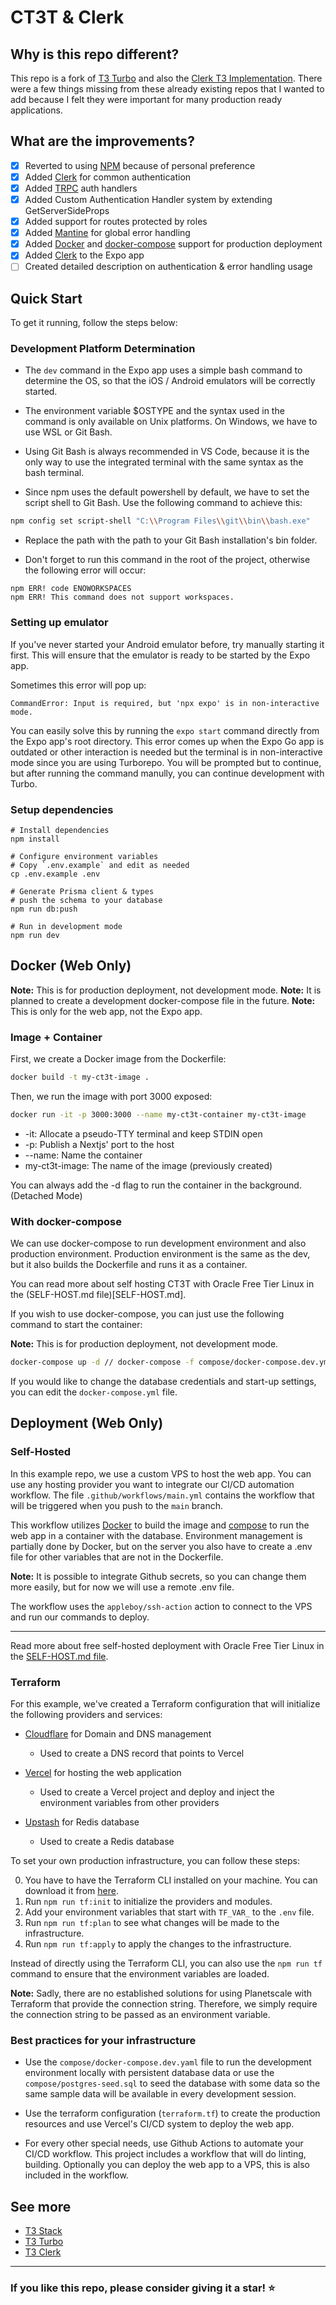 # CT3T & Clerk

## Why is this repo different?

This repo is a fork of [T3 Turbo](https://github.com/t3-oss/create-t3-turbo/) and also the [Clerk T3 Implementation](https://github.com/clerkinc/t3-turbo-and-clerk).
There were a few things missing from these already existing repos that I wanted to add because I felt they were important for many production ready applications.

## What are the improvements?

- [x] Reverted to using [NPM](https://www.npmjs.com) because of personal preference
- [x] Added [Clerk](https://clerk.dev) for common authentication
- [x] Added [TRPC](https://trpc.io) auth handlers
- [x] Added Custom Authentication Handler system by extending GetServerSideProps
- [x] Added support for routes protected by roles
- [x] Added [Mantine](https://mantine.dev) for global error handling
- [x] Added [Docker](https://www.docker.com) and [docker-compose](https://docs.docker.com/compose/) support for production deployment
- [x] Added [Clerk](https://clerk.dev) to the Expo app
- [ ] Created detailed description on authentication & error handling usage

## Quick Start

To get it running, follow the steps below:

### Development Platform Determination

- The `dev` command in the Expo app uses a simple bash command to determine the OS, so that the iOS / Android emulators will be correctly started.

- The environment variable $OSTYPE and the syntax used in the command is only available on Unix platforms. On Windows, we have to use WSL or Git Bash.

- Using Git Bash is always recommended in VS Code, because it is the only way to use the integrated terminal with the same syntax as the bash terminal.

- Since npm uses the default powershell by default, we have to set the script shell to Git Bash. Use the following command to achieve this:

```bash
npm config set script-shell "C:\\Program Files\\git\\bin\\bash.exe"
```

- Replace the path with the path to your Git Bash installation's bin folder.

- Don't forget to run this command in the root of the project, otherwise the following error will occur:

```
npm ERR! code ENOWORKSPACES
npm ERR! This command does not support workspaces.
```

### Setting up emulator

If you've never started your Android emulator before, try manually starting it first. This will ensure that the emulator is ready to be started by the Expo app.

Sometimes this error will pop up:

```
CommandError: Input is required, but 'npx expo' is in non-interactive mode.
```

You can easily solve this by running the `expo start` command directly from the Expo app's root directory. This error comes up when the Expo Go app is outdated or other interaction is needed but the terminal is in non-interactive mode since you are using Turborepo. You will be prompted but to continue, but after running the command manully, you can continue development with Turbo.

### Setup dependencies

```
# Install dependencies
npm install

# Configure environment variables
# Copy `.env.example` and edit as needed
cp .env.example .env

# Generate Prisma client & types
# push the schema to your database
npm run db:push

# Run in development mode
npm run dev
```

## Docker (Web Only)

**Note:** This is for production deployment, not development mode.
**Note:** It is planned to create a development docker-compose file in the future.
**Note:** This is only for the web app, not the Expo app.

### Image + Container

First, we create a Docker image from the Dockerfile:

```bash
docker build -t my-ct3t-image .
```

Then, we run the image with port 3000 exposed:

```bash
docker run -it -p 3000:3000 --name my-ct3t-container my-ct3t-image
```

- -it: Allocate a pseudo-TTY terminal and keep STDIN open
- -p: Publish a Nextjs' port to the host
- --name: Name the container
- my-ct3t-image: The name of the image (previously created)

You can always add the -d flag to run the container in the background. (Detached Mode)

### With docker-compose

We can use docker-compose to run development environment and also production environment.
Production environment is the same as the dev, but it also builds the Dockerfile and runs it as a container.

You can read more about self hosting CT3T with Oracle Free Tier Linux in the (SELF-HOST.md file)[SELF-HOST.md].

If you wish to use docker-compose, you can just use the following command to start the container:

**Note:** This is for production deployment, not development mode.

```bash
docker-compose up -d // docker-compose -f compose/docker-compose.dev.yml up
```

If you would like to change the database credentials and start-up settings, you can edit the `docker-compose.yml` file.

## Deployment (Web Only)

### Self-Hosted

In this example repo, we use a custom VPS to host the web app. You can use any hosting provider you want to integrate our CI/CD automation workflow.
The file `.github/workflows/main.yml` contains the workflow that will be triggered when you push to the `main` branch.

This workflow utilizes [Docker](https://www.docker.com/) to build the image and [compose](https://docs.docker.com/compose/) to run the web app in a container with
the database. Environment management is partially done by Docker, but on the server you also have to create a .env file for other variables that are not in the Dockerfile.

**Note:** It is possible to integrate Github secrets, so you can change them more easily, but for now we will use a remote .env file.

The workflow uses the `appleboy/ssh-action` action to connect to the VPS and run our commands to deploy.

---

Read more about free self-hosted deployment with Oracle Free Tier Linux in the [SELF-HOST.md file](SELF-HOST.md).

### Terraform

For this example, we've created a Terraform configuration that will initialize the following providers and services:

- [Cloudflare](https://www.cloudflare.com) for Domain and DNS management

  - Used to create a DNS record that points to Vercel

- [Vercel](https://vercel.com) for hosting the web application

  - Used to create a Vercel project and deploy and inject the environment variables from other providers

- [Upstash](https://upstash.com) for Redis database
  - Used to create a Redis database

To set your own production infrastructure, you can follow these steps:

0. You have to have the Terraform CLI installed on your machine. You can download it from [here](https://www.terraform.io/downloads.html).
1. Run `npm run tf:init` to initialize the providers and modules.
2. Add your environment variables that start with `TF_VAR_` to the `.env` file.
3. Run `npm run tf:plan` to see what changes will be made to the infrastructure.
4. Run `npm run tf:apply` to apply the changes to the infrastructure.

Instead of directly using the Terraform CLI, you can also use the `npm run tf` command to ensure that the environment variables are loaded.

**Note:** Sadly, there are no established solutions for using Planetscale with Terraform that provide the connection string. Therefore,
we simply require the connection string to be passed as an environment variable.

### Best practices for your infrastructure

- Use the `compose/docker-compose.dev.yaml` file to run the development environment locally with persistent database data or use the `compose/postgres-seed.sql`
  to seed the database with some data so the same sample data will be available in every development session.

- Use the terraform configuration (`terraform.tf`) to create the production resources and use Vercel's CI/CD system to deploy the web app.

- For every other special needs, use Github Actions to automate your CI/CD workflow. This project includes a workflow that will do linting, building. Optionally you can deploy the web app to a VPS, this is also included in the workflow.

## See more

- [T3 Stack](https://github.com/t3-oss/create-t3-app)
- [T3 Turbo](https://github.com/t3-oss/create-t3-turbo/)
- [T3 Clerk](https://github.com/clerkinc/t3-turbo-and-clerk)

---

### If you like this repo, please consider giving it a star! ⭐️
